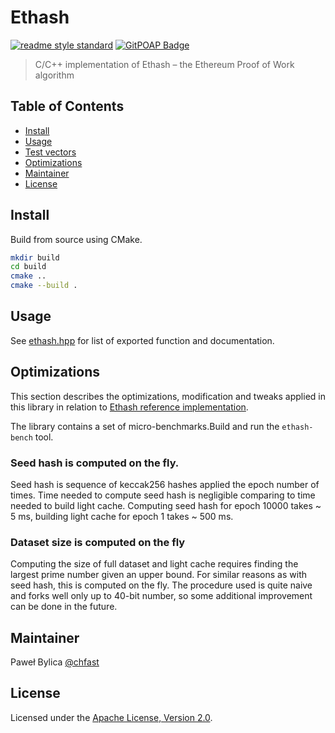 # Ethash

[![readme style standard](https://img.shields.io/badge/readme%20style-standard-brightgreen.svg?style=flat-square)](https://github.com/RichardLitt/standard-readme)
[![GitPOAP Badge](https://public-api.gitpoap.io/v1/repo/chfast/ethash/badge)](https://www.gitpoap.io/gh/chfast/ethash)

> C/C++ implementation of Ethash – the Ethereum Proof of Work algorithm


## Table of Contents

- [Install](#install)
- [Usage](#usage)
- [Test vectors](#test-vectors)
- [Optimizations](#optimizations)
- [Maintainer](#maintainer)
- [License](#license)


## Install

Build from source using CMake.

```sh
mkdir build
cd build
cmake ..
cmake --build .
```

## Usage

See [ethash.hpp] for list of exported function and documentation.


## Optimizations

This section describes the optimizations, modification and tweaks applied
in this library in relation to [Ethash reference implementation].

The library contains a set of micro-benchmarks.Build and run the `ethash-bench`
tool.

### Seed hash is computed on the fly.

Seed hash is sequence of keccak256 hashes applied the epoch number of times.
Time needed to compute seed hash is negligible comparing to time needed to build
light cache. Computing seed hash for epoch 10000 takes ~ 5 ms, building light
cache for epoch 1 takes ~ 500 ms.

### Dataset size is computed on the fly

Computing the size of full dataset and light cache requires finding the largest
prime number given an upper bound. For similar reasons as with seed hash, this
is computed on the fly. The procedure used is quite naive and forks well only
up to 40-bit number, so some additional improvement can be done in the future.


## Maintainer

Paweł Bylica [@chfast]

## License

Licensed under the [Apache License, Version 2.0].


[@chfast]: https://github.com/chfast
[Apache License, Version 2.0]: LICENSE
[ethash.hpp]: include/ethash/ethash.hpp
[Ethash reference implementation]: https://github.com/ethereum/wiki/wiki/Ethash
